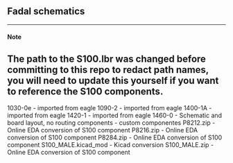 ## Fadal schematics
---
#### Note
The path to the S100.lbr was changed before committing to this repo to redact path names, you will need to update this yourself if you want to reference the S100 components.
---
1030-0e - imported from eagle
1090-2 - imported from eagle
1400-1A - imported from eagle
1420-1 - imported from eagle
1460-0 - Schematic and board layout, no routing
components - custom componentes
P8212.zip - Online EDA conversion of S100 component
P8216.zip - Online EDA conversion of S100 component
P8284.zip - Online EDA conversion of S100 component
S100_MALE.kicad_mod - Kicad conversion
S100_MALE.zip - Online EDA conversion of S100 component
